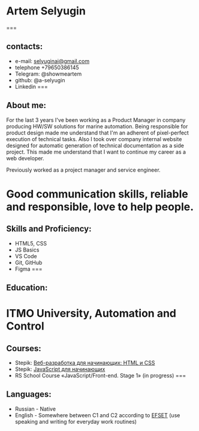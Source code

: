# Artem Selyugin
===
## contacts:
* e-mail: selyuginai@gmail.com
* telephone +79650386145
* Telegram: @showmeartem
* github: @a-selyugin
* Linkedin
===
## About me:
For the last 3 years I've been working as a Product Manager in company producing HW/SW solutions for marine automation. Being responsible for product design made me understand that I'm an adherent of pixel-perfect execution of technical tasks. Also I took over company internal website designed for automatic generation of technical documentation as a side project. This made me understand that I want to continue my career as a web developer.

Previously worked as a project manager and service engineer. 

Good communication skills, reliable and responsible, love to help people. 
===
## Skills and Proficiency:
* HTML5, CSS
* JS Basics
* VS Code
* Git, GitHub
* Figma
===
## Education:
ITMO University, Automation and Control
===
## Courses:
* Stepik: [Веб-разработка для начинающих: HTML и CSS](https://stepik.org/cert/1307674)
* Stepik: [JavaScript для начинающих](https://stepik.org/cert/1333440) 
* RS School Course «JavaScript/Front-end. Stage 1» (in progress)
===
## Languages: 
* Russian - Native
* English - Somewhere between C1 and C2 according to [EFSET](https://www.efset.org/quick-check/) (use speaking and writing for everyday work routines)
